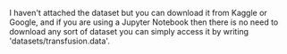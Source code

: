 I haven't attached the dataset but you can download it from Kaggle or Google, and if you are using a Jupyter Notebook then there is no need to download any sort of dataset you can simply access it by writing 'datasets/transfusion.data'.
